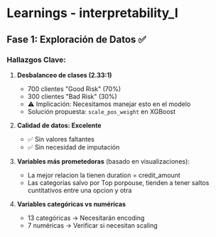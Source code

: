 # Learnings - interpretability_I

## Fase 1: Exploración de Datos ✅

### Hallazgos Clave:

1. **Desbalanceo de clases (2.33:1)**
   - 700 clientes "Good Risk" (70%)
   - 300 clientes "Bad Risk" (30%)
   - ⚠️ Implicación: Necesitamos manejar esto en el modelo
   - Solución propuesta: `scale_pos_weight` en XGBoost

2. **Calidad de datos: Excelente**
   - ✅ Sin valores faltantes
   - ✅ Sin necesidad de imputación

3. **Variables más prometedoras** (basado en visualizaciones):
   - La mejor relacion la tienen duration = credit_amount
   - Las categorias salvo por Top porpouse, tienden a tener saltos cuntitativos entre una opcion y otra

4. **Variables categóricas vs numéricas**
   - 13 categóricas → Necesitarán encoding
   - 7 numéricas → Verificar si necesitan scaling

